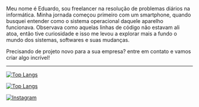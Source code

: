 Meu nome é Eduardo, sou freelancer na resolução de problemas diários na informática. Minha jornada começou primeiro com um smartphone, quando busquei entender como o sistema operacional daquele aparelho funcionava. Observava como aquelas linhas de código não estavam ali atoa, então tive curiosidade e isso me levou a explorar mais a fundo o mundo dos sistemas, softwares e suas mudanças.

Precisando de projeto novo para a sua empresa? entre em contato e vamos criar algo incrível!

---

<!-- Gráfico de Linguagens -->
[![Top Langs](https://github-readme-stats.vercel.app/api/top-langs/?username=Eduardovass04&layout=compact&langs_count=10&theme=radical&hide=html,css)](https://github.com/anuraghazra/github-readme-stats)

<!-- Gráfico de Linguagens do Repositório -->
[![Top Langs](https://github-readme-stats.vercel.app/api/top-langs/?username=Eduardovass04&repo=Python-Sripts-Collection&layout=compact&theme=dracula)](https://github.com/anuraghazra/github-readme-stats)

<!-- Botão Instagram -->
 [![Instagram](https://img.shields.io/badge/-Instagram-%23E4405F.svg?style=for-the-badge&logo=Instagram&logoColor=white)](https://www.instagram.com/eduardovasconcelos04)
